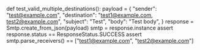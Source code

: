 def test_valid_multiple_destinations():
    payload = {
        "sender": "test@example.com",
        "destination": "test1@example.com, test2@example.com",
        "subject": "Test",
        "body": "Test body",
    }
    response = Smtp.create_from_json(payload)
    smtp = response.instance
    assert response.status == ResponseStatus.SUCCESS
    assert smtp.parse_receivers() == ["test1@example.com", "test2@example.com"]


